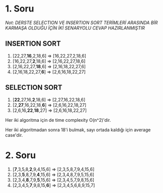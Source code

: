 # 1. Soru

*Not: DERSTE SELECTION VE INSERTION SORT TERİMLERİ ARASINDA BİR KARMAŞA OLDUĞU İÇİN İKİ SENARYOLU CEVAP HAZIRLANMIŞTIR*

## INSERTION SORT

1. [22,27,**16**,2,18,6] => [16,22,27,2,18,6]
2. [16,22,27,**2**,18,6] => [2,16,22,27,18,6]
3. [2,16,22,27,**18**,6] => [2,16,18,22,27,6]
4. [2,16,18,22,27,**6**] => [2,6,16,18,22,27]

## SELECTION SORT

1. [**22**,27,16,**2**,18,6] => [2,27,16,22,18,6]
2. [2,**27**,16,22,18,**6**] => [2,6,16,22,18,27]
3. [2,6,16,**22**,**18**,27] => [2,6,16,18,22,27]

Her iki algoritma için de time complexity O(n^2)'dir.

Her iki algoritmadan sonra 18'i bulmak, sayı ortada kaldığı için average case'dir.

# 2. Soru

1. [**7**,3,5,8,**2**,9,4,15,6] => [2,3,5,8,7,9,4,15,6]
2. [2,3,**5**,8,7,9,**4**,15,6] => [2,3,4,8,7,9,5,15,6]
3. [2,3,4,**8**,7,9,**5**,15,6] => [2,3,4,5,7,9,8,15,6]
4. [2,3,4,5,**7**,9,8,15,**6**] => [2,3,4,5,6,8,9,15,7]
